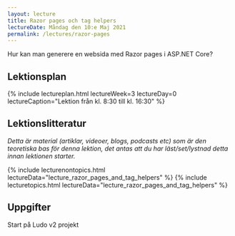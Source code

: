 ```yaml
---
layout: lecture
title: Razor pages och tag helpers
lectureDate: Måndag den 10:e Maj 2021
permalink: /lectures/razor-pages
---
```


Hur kan man generere en websida med Razor pages i ASP.NET Core?

## Lektionsplan

{% include lectureplan.html lectureWeek=3 lectureDay=0 lectureCaption="Lektion från kl. 8:30 till kl. 16:30" %}

## Lektionslitteratur
*Detta är material (artiklar, videoer, blogs, podcasts etc) som är den teoretiska bas för denna lektion, det antas att du har läst/set/lystnad detta innan lektionen starter.*

{% include lecturenontopics.html lectureData="lecture_razor_pages_and_tag_helpers" %}
{% include lecturetopics.html lectureData="lecture_razor_pages_and_tag_helpers" %}

## Uppgifter

Start på Ludo v2 projekt